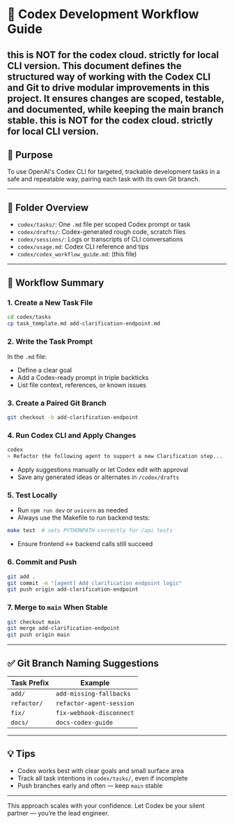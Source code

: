 # 🤖 Codex Development Workflow Guide
this is NOT for the codex cloud. strictly for local CLI version.
This document defines the structured way of working with the Codex CLI and Git to drive modular improvements in this project. It ensures changes are scoped, testable, and documented, while keeping the main branch stable.
this is NOT for the codex cloud. strictly for local CLI version.
---

## 📌 Purpose
To use OpenAI's Codex CLI for targeted, trackable development tasks in a safe and repeatable way, pairing each task with its own Git branch.

---

## 🧱 Folder Overview
- `codex/tasks/`: One `.md` file per scoped Codex prompt or task
- `codex/drafts/`: Codex-generated rough code, scratch files
- `codex/sessions/`: Logs or transcripts of CLI conversations
- `codex/usage.md`: Codex CLI reference and tips
- `codex/codex_workflow_guide.md`: (this file)

---

## 🔁 Workflow Summary

### 1. **Create a New Task File**
```bash
cd codex/tasks
cp task_template.md add-clarification-endpoint.md
```

### 2. **Write the Task Prompt**
In the `.md` file:
- Define a clear goal
- Add a Codex-ready prompt in triple backticks
- List file context, references, or known issues

### 3. **Create a Paired Git Branch**
```bash
git checkout -b add-clarification-endpoint
```

### 4. **Run Codex CLI and Apply Changes**
```bash
codex
> Refactor the following agent to support a new Clarification step...
```
- Apply suggestions manually or let Codex edit with approval
- Save any generated ideas or alternates in `/codex/drafts`

### 5. **Test Locally**
- Run `npm run dev` or `uvicorn` as needed
- Always use the Makefile to run backend tests:
```bash
make test  # sets PYTHONPATH correctly for /api tests
```
- Ensure frontend ↔ backend calls still succeed

### 6. **Commit and Push**
```bash
git add .
git commit -m "[agent] Add clarification endpoint logic"
git push origin add-clarification-endpoint
```

### 7. **Merge to `main` When Stable**
```bash
git checkout main
git merge add-clarification-endpoint
git push origin main
```

---

## ✅ Git Branch Naming Suggestions
| Task Prefix  | Example                    |
|--------------|-----------------------------|
| `add/`       | `add-missing-fallbacks`     |
| `refactor/`  | `refactor-agent-session`    |
| `fix/`       | `fix-webhook-disconnect`    |
| `docs/`      | `docs-codex-guide`          |

---

## 💡 Tips
- Codex works best with clear goals and small surface area
- Track all task intentions in `codex/tasks/`, even if incomplete
- Push branches early and often — keep `main` stable

---

This approach scales with your confidence. Let Codex be your silent partner — you’re the lead engineer.
